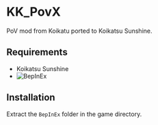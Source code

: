 # KK_PovX
PoV mod from Koikatu ported to Koikatsu Sunshine.

## Requirements
* Koikatsu Sunshine
* ![BepInEx](https://github.com/BepInEx/BepInEx/)

## Installation
Extract the `BepInEx` folder in the game directory.


